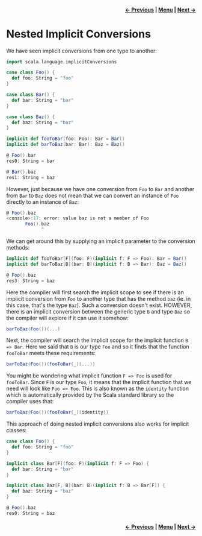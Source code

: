 <h4 align="right">
    <a href="lesson1_3_classes.md">← Previous</a> |
    <a href="../../../../README.md">Menu</a> |
    <a href="../_2_type_classes/lesson2_1_classes.md">Next →</a>
</h4>

<h1>Nested Implicit Conversions</h1>

We have seen implicit conversions from one type to another:

```scala
import scala.language.implicitConversions

case class Foo() {
  def foo: String = "foo"
}

case class Bar() {
  def bar: String = "bar"
}

case class Baz() {
  def baz: String = "baz"
}

implicit def fooToBar(foo: Foo): Bar = Bar()
implicit def barToBaz(bar: Bar): Baz = Baz()
```

```scala
@ Foo().bar
res0: String = bar

@ Bar().baz
res1: String = baz
```

However, just because we have one conversion from `Foo` to `Bar` and another from `Bar` to `Baz` does not mean that we 
can convert an instance of `Foo` directly to an instance of `Baz`:

```scala
@ Foo().baz
<console>:17: error: value baz is not a member of Foo
       Foo().baz
             ^
```

We can get around this by supplying an implicit parameter to the conversion methods:

```scala
implicit def fooToBar[F](foo: F)(implicit f: F => Foo): Bar = Bar()
implicit def barToBaz[B](bar: B)(implicit f: B => Bar): Baz = Baz()
```

```scala
@ Foo().baz
res3: String = baz
```

Here the compiler will first search the implicit scope to see if there is an implicit conversion from `Foo` to another 
type that has the method `baz` (ie. in this case, that's the type `Baz`). Such a conversion doesn't exist. HOWEVER,
there is an implicit conversion between the generic type `B` and type `Baz` so the compiler will explore if it can use
it somehow: 

```scala
barToBaz(Foo())(...)
```

Next, the compiler will search the implicit scope for the implicit function `B => Bar`. Here we said that `B` is our 
type `Foo` and so it finds that the function `fooToBar` meets these requirements:

```scala
barToBaz(Foo())(fooToBar(_)(...))
```

You might be wondering what implicit function `F => Foo` is used for `fooToBar`. Since `F` is our type `Foo`, it means
that the implicit function that we need will look like `Foo => Foo`. This is also known as the `identity` function which
is automatically provided by the Scala standard library so the compiler uses that:

```scala
barToBaz(Foo())(fooToBar(_)(identity))
```

This approach of doing nested implicit conversions also works for implicit classes:

```scala
case class Foo() {
  def foo: String = "foo"
}

implicit class Bar[F](foo: F)(implicit f: F => Foo) {
  def bar: String = "bar"
}

implicit class Baz[F, B](bar: B)(implicit f: B => Bar[F]) {
  def baz: String = "baz"
}
```

```scala
@ Foo().baz
res0: String = baz
```

<h4 align="right">
    <a href="lesson1_3_classes.md">← Previous</a> |
    <a href="../../../../README.md">Menu</a> |
    <a href="../_2_type_classes/lesson2_1_classes.md">Next →</a>
</h4>